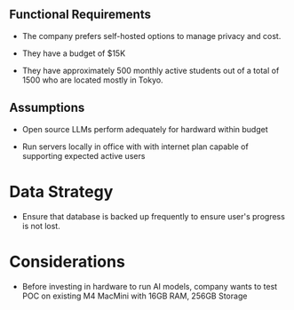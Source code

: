 ## Functional Requirements

- The company prefers self-hosted options to manage privacy and cost.

- They have a budget of $15K 

- They have approximately 500 monthly active students out of a total of 1500 who are located mostly in Tokyo.


## Assumptions

 - Open source LLMs perform adequately for hardward within budget

 - Run servers locally in office with with internet plan capable of supporting expected active users

 # Data Strategy

 - Ensure that database is backed up frequently to ensure user's progress is not lost.

 # Considerations

 - Before investing in hardware to run AI models, company wants to test POC on existing M4 MacMini with 16GB RAM, 256GB Storage